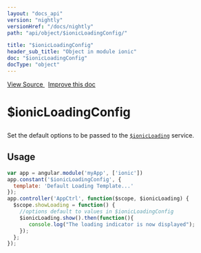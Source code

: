 ```yaml
---
layout: "docs_api"
version: "nightly"
versionHref: "/docs/nightly"
path: "api/object/$ionicLoadingConfig/"

title: "$ionicLoadingConfig"
header_sub_title: "Object in module ionic"
doc: "$ionicLoadingConfig"
docType: "object"
---
```


<div class="improve-docs">
<a href='http://github.com/driftyco/ionic/tree/1.x/js/angular/service/loading.js#L35'>
View Source
</a>
&nbsp;
<a href='http://github.com/driftyco/ionic/edit/1.x/js/angular/service/loading.js#L35'>
Improve this doc
</a>
</div>




<h1 class="api-title">

$ionicLoadingConfig



</h1>





Set the default options to be passed to the <a href="/docs/nightly/api/service/$ionicLoading/"><code>$ionicLoading</code></a> service.









## Usage
```js
var app = angular.module('myApp', ['ionic'])
app.constant('$ionicLoadingConfig', {
  template: 'Default Loading Template...'
});
app.controller('AppCtrl', function($scope, $ionicLoading) {
  $scope.showLoading = function() {
    //options default to values in $ionicLoadingConfig
    $ionicLoading.show().then(function(){
       console.log("The loading indicator is now displayed");
    });
  };
});
```


  

  
  
  






